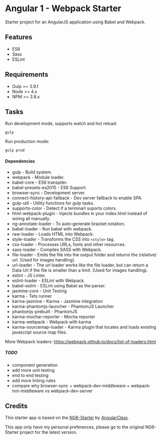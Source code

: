 # Angular 1 - Webpack Starter

Starter project for an AngularJS application using Babel and Webpack.

## Features
* ES6
* Sass
* ESLint

## Requirements

* Gulp >= 3.9.1
* Node >= 4.x
* NPM >= 3.8.x

## Tasks
Run development mode, supports watch and hot reload:

    gulp

Run production mode:

    gulp prod



#### Dependencies
* gulp - Build system.
* webpack - Module loader.
* babel-core - ES6 transpiler.
* babel-presets-es2015 - ES6 Support.
* browser-sync - Development server.
* connect-history-api-fallback - Dev server fallback to enable SPA.
* gulp-util - Utility functions for gulp tasks.
* supports-color - Detect if a terminarl suports colors.
* html-webpack-plugin - Injects bundles in your index.html instead of wiring all manually.
* ng-annotate-loader - To auto-generate bracket notation.
* babel-loader - Run babel with webpack.
* raw-loader - Loads HTML into Webpack.
* style-loader - Transforms the CSS into `<style>` tag.
* css-loader - Processes URLs, fonts and other resources.
* sass-loader - Compiles SASS with Webpack.
* file-loader - Emits the file into the output folder and returns the (relative) url. (Used for images handling).
* url-loader - The url loader works like the file loader, but can return a Data Url if the file is smaller than a limit. (Used for images handling).
* eslint - JS Linter.
* eslint-loader - ESLint with Webpack.
* babel-eslint - ESLint using Babel as the parser.
* jasmine-core - Unit Testing
* karma - Tets runner
* karma-jasmine - Karma - Jasmine integration
* karma-phantomjs-launcher - PhantomJS Launcher
* phantomjs-prebuilt - PhantomJS
* karma-mochar-reporter - Mocha reporter
* karma-webpack - Webpack with karma
* karma-sourcemap-loader - Karma plugin that locates and loads existing javascript source map files.

More Webpack loaders: https://webpack.github.io/docs/list-of-loaders.html

##### TODO
* component generation
* add more unit testing
* end to end testing
* add more linting rules
* compare why browser-sync + webpack-dev-middleware + webpack-hot-middleware vs webpack-dev-server

## Credits

This starter app is based on the [NG6-Starter](https://github.com/AngularClass/NG6-starter) by [AngularClass](https://angularclass.com/).

This app only have my personal preferences, please go to the original NG6-Starter project for the latest version.